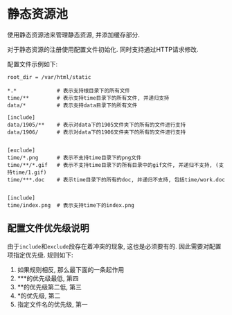 # 静态资源池
使用静态资源池来管理静态资源, 并添加缓存部分. 

对于静态资源的注册使用配置文件初始化. 同时支持通过HTTP请求修改.

配置文件示例如下:
```
root_dir = /var/html/static

*.*             # 表示支持根目录下的所有文件
time/**         # 表示支持time目录下的所有文件, 并递归支持
data/*          # 表示支持data目录下的所有文件

[include]
data/1905/**    # 表示对data下的1905文件夹下的所有的文件进行支持
data/1906/      # 表示对data下的1906文件夹下的所有的文件进行支持


[exclude]
time/*.png      # 表示不支持time目录下的png文件
time/**/*.gif   # 表示不支持time目录下的所有目录中的gif文件, 并递归不支持, (支持time/1.gif)
time/***.doc    # 表示time目录下的所有的doc, 并递归不支持, 包括time/work.doc


[include]
time/index.png  # 表示支持time下的index.png
```

## 配置文件优先级说明
由于`include`和`exclude`段存在着冲突的现象, 这也是必须要有的. 因此需要对配置项指定优先级. 规则如下:
1. 如果规则相反, 那么最下面的一条起作用
1. ***的优先级最低, 第四
1. **的优先级第二低, 第三
1. *的优先级, 第二
1. 指定文件名的优先级, 第一